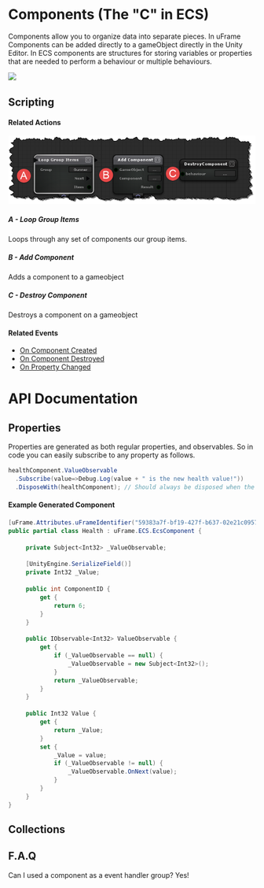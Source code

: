 # Components (The "C" in ECS)
Components allow you to organize data into separate pieces.  In uFrame Components can be added directly to a gameObject directly in the Unity Editor.  In ECS components are structures for storing variables or properties that are needed to perform a behaviour or multiple behaviours.

![](http://i.imgur.com/gq9EDmU.png)
## Scripting
#### Related Actions
![](../images/uZU07Sr.png)
##### A - Loop Group Items
Loops through any set of components our group items.

##### B - Add Component
Adds a component to a gameobject

##### C - Destroy Component
Destroys a component on a gameobject

#### Related Events
- [On Component Created](Handlers/ComponentCreated.md)
- [On Component Destroyed](Handlers/ComponentDestroyed.md)
- [On Property Changed](Handlers/PropertyChanged.md)

# API Documentation
## Properties
Properties are generated as both regular properties, and observables. So in code you can easily subscribe to any property as follows.

```cs
healthComponent.ValueObservable
  .Subscribe(value=>Debug.Log(value + " is the new health value!"))
  .DisposeWith(healthComponent); // Should always be disposed when the component disposes
```

#### Example Generated Component

```cs
[uFrame.Attributes.uFrameIdentifier("59383a7f-bf19-427f-b637-02e21c0957a0")]
public partial class Health : uFrame.ECS.EcsComponent {

     private Subject<Int32> _ValueObservable;

     [UnityEngine.SerializeField()]
     private Int32 _Value;

     public int ComponentID {
         get {
             return 6;
         }
     }

     public IObservable<Int32> ValueObservable {
         get {
             if (_ValueObservable == null) {
                 _ValueObservable = new Subject<Int32>();
             }
             return _ValueObservable;
         }
     }

     public Int32 Value {
         get {
             return _Value;
         }
         set {
             _Value = value;
             if (_ValueObservable != null) {
                 _ValueObservable.OnNext(value);
             }
         }
     }
}
```
## Collections


## F.A.Q
Can I used a component as a event handler group?
Yes!
